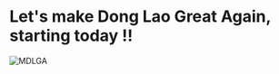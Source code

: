 # Let's make Dong Lao Great Again, starting today !!

![MDLGA](https://github.com/onimsha/donglao.engineering.git)
